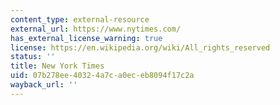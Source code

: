 ```yaml
---
content_type: external-resource
external_url: https://www.nytimes.com/
has_external_license_warning: true
license: https://en.wikipedia.org/wiki/All_rights_reserved
status: ''
title: New York Times
uid: 07b278ee-4032-4a7c-a0ec-eb8094f17c2a
wayback_url: ''
---
```

